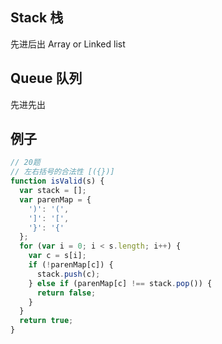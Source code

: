 ## Stack 栈

先进后出
Array or Linked list

## Queue 队列

先进先出

## 例子

```js
// 20题
// 左右括号的合法性 [({})]
function isValid(s) {
  var stack = [];
  var parenMap = {
    ')': '(',
    ']': '[',
    '}': '{'
  };
  for (var i = 0; i < s.length; i++) {
    var c = s[i];
    if (!parenMap[c]) {
      stack.push(c);
    } else if (parenMap[c] !== stack.pop()) {
      return false;
    }
  }
  return true;
}
```
